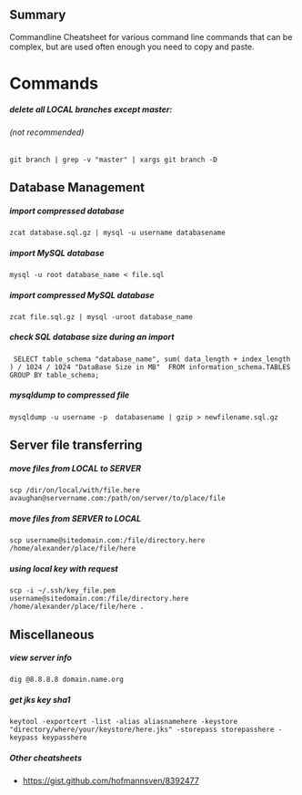 ## Summary 
Commandline Cheatsheet for various command line commands that can be complex, but are used often enough you need to copy and paste.

# Commands

##### delete all LOCAL branches except master: 
###### (not recommended)
`git branch | grep -v "master" | xargs git branch -D`

## Database Management

##### import compressed database
`zcat database.sql.gz | mysql -u username databasename`

##### import MySQL database
`mysql -u root database_name < file.sql`

##### import compressed MySQL database
`zcat file.sql.gz | mysql -uroot database_name`

##### check SQL database size during an import
`
SELECT table_schema "database_name", sum( data_length + index_length ) / 1024 / 1024 "DataBase Size in MB" 
   FROM information_schema.TABLES GROUP BY table_schema;` 

##### mysqldump to compressed file 

`mysqldump -u username -p  databasename | gzip > newfilename.sql.gz`

## Server file transferring 

##### move files from LOCAL to SERVER
`scp /dir/on/local/with/file.here avaughan@servername.com:/path/on/server/to/place/file`

##### move files from SERVER to LOCAL
`scp username@sitedomain.com:/file/directory.here /home/alexander/place/file/here`

##### using local key with request
`scp -i ~/.ssh/key_file.pem username@sitedomain.com:/file/directory.here /home/alexander/place/file/here .`

## Miscellaneous

##### view server info
`dig @8.8.8.8 domain.name.org`

##### get jks key sha1
`keytool -exportcert -list -alias aliasnamehere -keystore "directory/where/your/keystore/here.jks" -storepass storepasshere -keypass keypasshere
`
##### Other cheatsheets
* https://gist.github.com/hofmannsven/8392477
